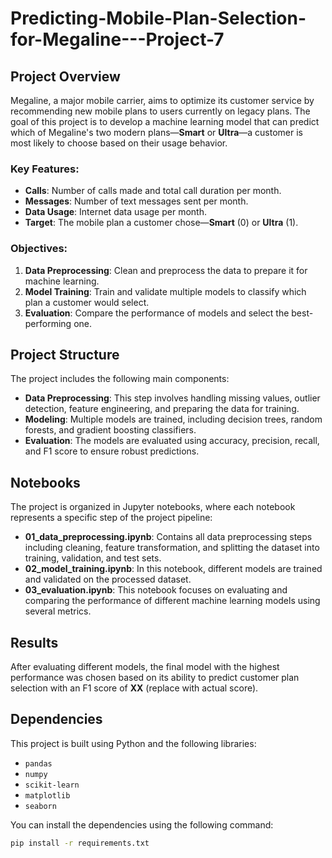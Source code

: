 # Predicting-Mobile-Plan-Selection-for-Megaline---Project-7

## Project Overview

Megaline, a major mobile carrier, aims to optimize its customer service by recommending new mobile plans to users currently on legacy plans. The goal of this project is to develop a machine learning model that can predict which of Megaline's two modern plans—**Smart** or **Ultra**—a customer is most likely to choose based on their usage behavior.

### Key Features:
- **Calls**: Number of calls made and total call duration per month.
- **Messages**: Number of text messages sent per month.
- **Data Usage**: Internet data usage per month.
- **Target**: The mobile plan a customer chose—**Smart** (0) or **Ultra** (1).

### Objectives:
1. **Data Preprocessing**: Clean and preprocess the data to prepare it for machine learning.
2. **Model Training**: Train and validate multiple models to classify which plan a customer would select.
3. **Evaluation**: Compare the performance of models and select the best-performing one.

## Project Structure

The project includes the following main components:

- **Data Preprocessing**: This step involves handling missing values, outlier detection, feature engineering, and preparing the data for training.
- **Modeling**: Multiple models are trained, including decision trees, random forests, and gradient boosting classifiers.
- **Evaluation**: The models are evaluated using accuracy, precision, recall, and F1 score to ensure robust predictions.

## Notebooks

The project is organized in Jupyter notebooks, where each notebook represents a specific step of the project pipeline:

- **01_data_preprocessing.ipynb**: Contains all data preprocessing steps including cleaning, feature transformation, and splitting the dataset into training, validation, and test sets.
- **02_model_training.ipynb**: In this notebook, different models are trained and validated on the processed dataset.
- **03_evaluation.ipynb**: This notebook focuses on evaluating and comparing the performance of different machine learning models using several metrics.

## Results

After evaluating different models, the final model with the highest performance was chosen based on its ability to predict customer plan selection with an F1 score of **XX** (replace with actual score).

## Dependencies

This project is built using Python and the following libraries:
- `pandas`
- `numpy`
- `scikit-learn`
- `matplotlib`
- `seaborn`

You can install the dependencies using the following command:

```bash
pip install -r requirements.txt
